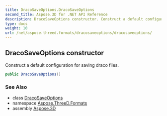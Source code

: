 ```yaml
---
title: DracoSaveOptions.DracoSaveOptions
second_title: Aspose.3D for .NET API Reference
description: DracoSaveOptions constructor. Construct a default configuration for saving draco files
type: docs
weight: 10
url: /net/aspose.threed.formats/dracosaveoptions/dracosaveoptions/
---
```

## DracoSaveOptions constructor

Construct a default configuration for saving draco files.

```csharp
public DracoSaveOptions()
```

### See Also

* class [DracoSaveOptions](../)
* namespace [Aspose.ThreeD.Formats](../../dracosaveoptions/)
* assembly [Aspose.3D](../../../)


